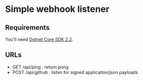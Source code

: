 # Simple webhook listener

## Requirements

You'll need [Dotnet Core SDK 2.2](https://dotnet.microsoft.com/download/dotnet-core/2.2).

## URLs

* GET /api/ping : return pong
* POST /api/github : listen for signed applicaiton/json payloads